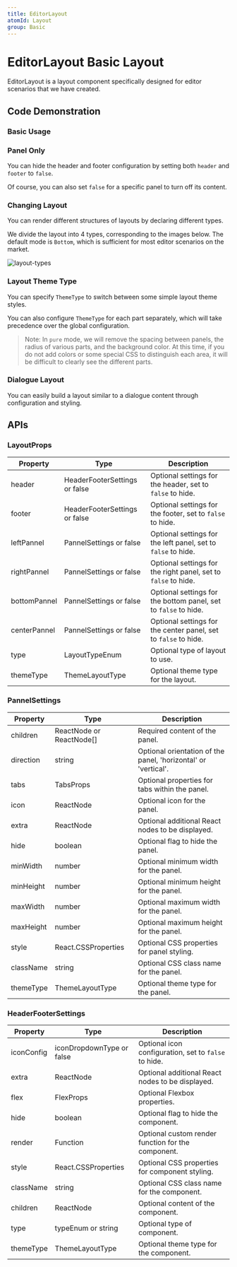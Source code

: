 ```yaml
---
title: EditorLayout
atomId: Layout
group: Basic
---
```


# EditorLayout Basic Layout

EditorLayout is a layout component specifically designed for editor scenarios that we have created.

## Code Demonstration

### Basic Usage

<code src="./demos/basic.tsx"></code>

### Panel Only

You can hide the header and footer configuration by setting both `header` and `footer` to `false`.

<code src="./demos/single.tsx" ></code>

Of course, you can also set `false` for a specific panel to turn off its content.

<code src="./demos/noLeftPannel.tsx" ></code>

### Changing Layout

You can render different structures of layouts by declaring different types.

We divide the layout into 4 types, corresponding to the images below. The default mode is `Bottom`, which is sufficient for most editor scenarios on the market.

![layout-types](https://mdn.alipayobjects.com/huamei_re70wt/afts/img/A*-asvT7GkKIwAAAAAAAAAAAAADmuEAQ/original)

<code src="./demos/types.tsx" ></code>

### Layout Theme Type

You can specify `ThemeType` to switch between some simple layout theme styles.

You can also configure `ThemeType` for each part separately, which will take precedence over the global configuration.

> Note: In `pure` mode, we will remove the spacing between panels, the radius of various parts, and the background color. At this time, if you do not add colors or some special CSS to distinguish each area, it will be difficult to clearly see the different parts.

<code src="./demos/themeType.tsx"></code>

### Dialogue Layout

You can easily build a layout similar to a dialogue content through configuration and styling.

<code src="./demos/dingding.tsx"></code>

## APIs

### LayoutProps

| Property     | Type                          | Description                                                     |
| ------------ | ----------------------------- | --------------------------------------------------------------- |
| header       | HeaderFooterSettings or false | Optional settings for the header, set to `false` to hide.       |
| footer       | HeaderFooterSettings or false | Optional settings for the footer, set to `false` to hide.       |
| leftPannel   | PannelSettings or false       | Optional settings for the left panel, set to `false` to hide.   |
| rightPannel  | PannelSettings or false       | Optional settings for the right panel, set to `false` to hide.  |
| bottomPannel | PannelSettings or false       | Optional settings for the bottom panel, set to `false` to hide. |
| centerPannel | PannelSettings or false       | Optional settings for the center panel, set to `false` to hide. |
| type         | LayoutTypeEnum                | Optional type of layout to use.                                 |
| themeType    | ThemeLayoutType               | Optional theme type for the layout.                             |

### PannelSettings

| Property  | Type                     | Description                                                    |
| --------- | ------------------------ | -------------------------------------------------------------- |
| children  | ReactNode or ReactNode[] | Required content of the panel.                                 |
| direction | string                   | Optional orientation of the panel, 'horizontal' or 'vertical'. |
| tabs      | TabsProps                | Optional properties for tabs within the panel.                 |
| icon      | ReactNode                | Optional icon for the panel.                                   |
| extra     | ReactNode                | Optional additional React nodes to be displayed.               |
| hide      | boolean                  | Optional flag to hide the panel.                               |
| minWidth  | number                   | Optional minimum width for the panel.                          |
| minHeight | number                   | Optional minimum height for the panel.                         |
| maxWidth  | number                   | Optional maximum width for the panel.                          |
| maxHeight | number                   | Optional maximum height for the panel.                         |
| style     | React.CSSProperties      | Optional CSS properties for panel styling.                     |
| className | string                   | Optional CSS class name for the panel.                         |
| themeType | ThemeLayoutType          | Optional theme type for the panel.                             |

### HeaderFooterSettings

| Property   | Type                      | Description                                          |
| ---------- | ------------------------- | ---------------------------------------------------- |
| iconConfig | iconDropdownType or false | Optional icon configuration, set to `false` to hide. |
| extra      | ReactNode                 | Optional additional React nodes to be displayed.     |
| flex       | FlexProps                 | Optional Flexbox properties.                         |
| hide       | boolean                   | Optional flag to hide the component.                 |
| render     | Function                  | Optional custom render function for the component.   |
| style      | React.CSSProperties       | Optional CSS properties for component styling.       |
| className  | string                    | Optional CSS class name for the component.           |
| children   | ReactNode                 | Optional content of the component.                   |
| type       | typeEnum or string        | Optional type of component.                          |
| themeType  | ThemeLayoutType           | Optional theme type for the component.               |
